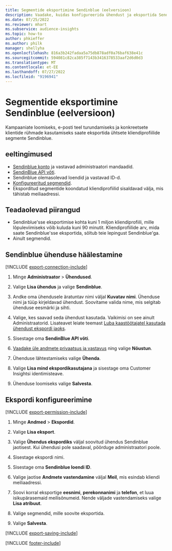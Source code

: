 ```yaml
---
title: Segmentide eksportimine Sendinblue (eelversioon)
description: Vaadake, kuidas konfigureerida ühendust ja eksportida Sendinblue.
ms.date: 07/25/2022
ms.reviewer: mhart
ms.subservice: audience-insights
ms.topic: how-to
author: phkieffer
ms.author: philk
manager: shellyha
ms.openlocfilehash: 816a3b242fadaa5a75db878adf0a76baf638e41c
ms.sourcegitcommit: 594081c82ca385f7143b3416378533aaf2d6d0d3
ms.translationtype: MT
ms.contentlocale: et-EE
ms.lasthandoff: 07/27/2022
ms.locfileid: "9196941"
---
```

# <a name="export-segments-to-sendinblue-preview"></a>Segmentide eksportimine Sendinblue (eelversioon)

Kampaaniate loomiseks, e-posti teel turundamiseks ja konkreetsete klientide rühmade kasutamiseks saate eksportida ühtsete kliendiprofiilide segmente Sendinblue.

## <a name="prerequisites"></a>eeltingimused

- [Sendinblue konto](https://www.sendinblue.com/) ja vastavad administraatori mandaadid.
- [SendinBlue API võti](https://developers.sendinblue.com/docs/getting-started#:~:text=Get%20your%20API%20key&text=You%20can%20create%20one%20from,your%20settings%20This%20API%20key).
- Sendinblue olemasolevad loendid ja vastavad ID-d.
- [Konfigureeritud segmendid](segments.md).
- Eksporditud segmentide koondatud kliendiprofiilid sisaldavad välja, mis tähistab meiliaadressi.

## <a name="known-limitations"></a>Teadaolevad piirangud

- Sendinblue'sse eksportimise kohta kuni 1 miljon kliendiprofiili, mille lõpuleviimiseks võib kuluda kuni 90 minutit. Kliendiprofiilide arv, mida saate Sendinblue'sse eksportida, sõltub teie lepingust Sendinblue'ga.
- Ainult segmendid.

## <a name="set-up-connection-to-sendinblue"></a>Sendinblue ühenduse häälestamine

[!INCLUDE [export-connection-include](includes/export-connection-admn.md)]

1. Minge **Administraator** > **Ühendused**.

1. Valige **Lisa ühendus** ja valige **Sendinblue**.

1. Andke oma ühendusele äratuntav nimi väljal **Kuvatav nimi**. Ühenduse nimi ja tüüp kirjeldavad ühendust. Soovitame valida nime, mis selgitab ühenduse eesmärki ja sihti.

1. Valige, kes saavad seda ühendust kasutada. Vaikimisi on see ainult Administraatorid. Lisateavet leiate teemast [Luba kaastöötajatel kasutada ühendust ekspordi jaoks](connections.md#allow-contributors-to-use-a-connection-for-exports).

1. Sisestage oma **SendinBlue API võti**.

1. [Vaadake üle andmete privaatsus ja vastavus](connections.md#data-privacy-and-compliance) ning valige **Nõustun**.

1. Ühenduse lähtestamiseks valige **Ühenda**.

1. Valige **Lisa mind ekspordikasutajana** ja sisestage oma Customer Insightsi identimisteave.

1. Ühenduse loomiseks valige **Salvesta**.

## <a name="configure-an-export"></a>Ekspordi konfigureerimine

[!INCLUDE [export-permission-include](includes/export-permission.md)]

1. Minge **Andmed** > **Ekspordid**.

1. Valige **Lisa eksport**.

1. Valige **Ühendus ekspordiks** väljal soovitud ühendus Sendinblue jaotisest. Kui ühendusi pole saadaval, pöörduge administraatori poole.

1. Sisestage ekspordi nimi.

1. Sisestage oma **Sendinblue loendi ID**.

1. Valige jaotise **Andmete vastendamine** väljal **Meil**, mis esindab kliendi meiliaadressi.

1. Soovi korral eksportige **eesnimi**, **perekonnanimi** ja **telefon**, et luua isikupärasemaid meilisõnumeid. Nende väljade vastendamiseks valige **Lisa atribuut**.

1. Valige segmendid, mille soovite eksportida.

1. Valige **Salvesta**.

[!INCLUDE [export-saving-include](includes/export-saving.md)]

[!INCLUDE [footer-include](includes/footer-banner.md)]
